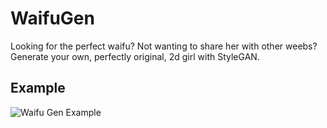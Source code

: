 # WaifuGen
Looking for the perfect waifu? Not wanting to share her with other weebs? Generate your own, perfectly original, 2d girl with StyleGAN.


## Example
![Waifu Gen Example](waifu-example.gif)

